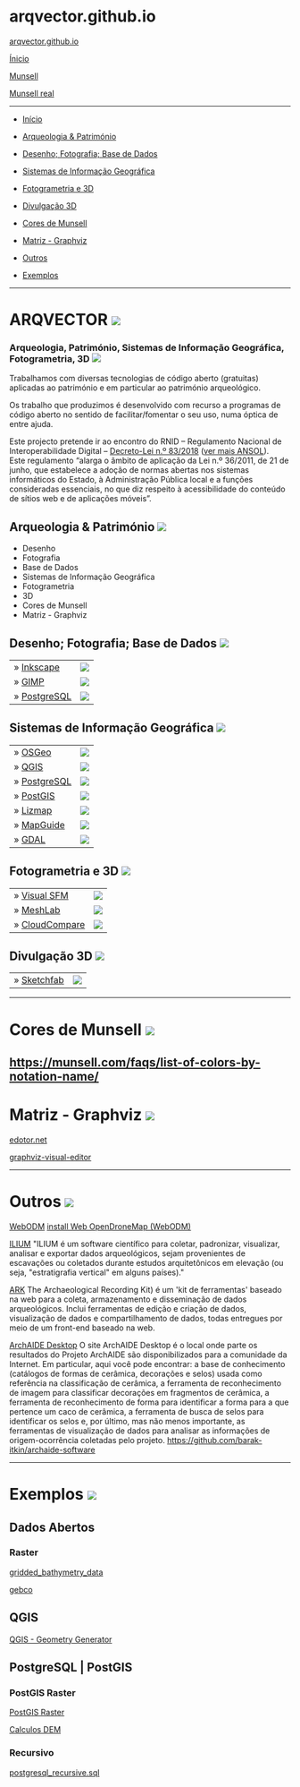 # arqvector.github.io

[arqvector.github.io](https://arqvector.github.io)

[Ínicio](https://arqvector.github.io/www/index.html)

[Munsell](https://arqvector.github.io/www/munsell/munsell.html)

[Munsell real](https://arqvector.github.io/www/munsell/munsell_real.html)

------

* [Início](#arqvector-)

* [Arqueologia & Património](#arqueologiapatrimónio-)

* [Desenho; Fotografia; Base de Dados](#desenho-fotografia-base-de-dados-)

* [Sistemas de Informação Geográfica](#sistemas-de-informação-geográfica-)

* [Fotogrametria e 3D](#fotogrametria-e-3d-)

* [Divulgação 3D](#divulgação-3d-)

* [Cores de Munsell](#cores-de-munsell-)

* [Matriz - Graphviz](#matriz---graphviz-)

* [Outros](#outros-)

* [Exemplos](#exemplos-)

------

# ARQVECTOR [![](www/css/img/external-link.png)](#arqvectorgithubio)

### Arqueologia, Património, Sistemas de Informação Geográfica, Fotogrametria, 3D [![](www/css/img/external-link.png)](#arqvectorgithubio)

Trabalhamos com diversas tecnologias de código aberto (gratuitas) aplicadas ao património e em particular ao património arqueológico.

Os trabalho que produzimos é desenvolvido com recurso a programas de código aberto no sentido de facilitar/fomentar o seu uso, numa óptica de entre ajuda.

Este projecto pretende ir ao encontro do RNID – Regulamento Nacional de Interoperabilidade Digital – [Decreto-Lei n.º 83/2018](https://dre.pt/application/conteudo/116734769) ([ver mais ANSOL](https://ansol.org/normasabertas/rnid)).  
Este regulamento “alarga o âmbito de aplicação da Lei n.º 36/2011, de 21 de junho, que estabelece a adoção de normas abertas nos sistemas informáticos do Estado, à Administração Pública local e a funções consideradas essenciais, no que diz respeito à acessibilidade do conteúdo de sítios web e de aplicações móveis”.


## Arqueologia & Património [![](www/css/img/external-link.png)](#arqvectorgithubio)

- Desenho
- Fotografia
- Base de Dados
- Sistemas de Informação Geográfica
- Fotogrametria
- 3D
- Cores de Munsell
- Matriz - Graphviz


## Desenho; Fotografia; Base de Dados [![](www/css/img/external-link.png)](#arqvectorgithubio)

|                                             |                                                                            |
| ------------------------------------------- | -------------------------------------------------------------------------- |
| » [Inkscape](https://inkscape.org/pt/)      | [![](www/imagens/logos/inkscape-80x80.jpg)](https://inkscape.org/pt/)      |
| » [GIMP](https://www.gimp.org/)             | [![](www/imagens/logos/gimp-80x80.jpg)](https://www.gimp.org/)             |
| » [PostgreSQL](https://www.postgresql.org/) | [![](www/imagens/logos/postgresql-80x80.png)](https://www.postgresql.org/) |


## Sistemas de Informação Geográfica [![](www/css/img/external-link.png)](#arqvectorgithubio)

|                                             |                                                                            |
| ------------------------------------------- | -------------------------------------------------------------------------- |
| » [OSGeo](https://www.osgeo.org/)           | [![](www/imagens/logos/osgeo.png)](https://www.osgeo.org/)                 |
| » [QGIS](https://qgis.org/)                 | [![](www/imagens/logos/logo-1.png)](https://qgis.org/)                     |
| » [PostgreSQL](https://www.postgresql.org/) | [![](www/imagens/logos/postgresql-80x80.png)](https://www.postgresql.org/) |
| » [PostGIS](https://postgis.net/)           | [![](www/imagens/logos/postgis.jpg)](https://postgis.net/)                 |
| » [Lizmap](https://www.lizmap.com/)         | [![](www/imagens/logos/lizmap-80x80.png)](https://www.lizmap.com/)         |
| » [MapGuide](https://mapguide.osgeo.org/)   | [![](www/imagens/logos/mapguide-80x80.jpg)](https://mapguide.osgeo.org/)   |
| » [GDAL](https://gdal.org/)                 | [![](www/imagens/logos/gdal-80x80.png)](https://gdal.org/)                 |


## Fotogrametria e 3D [![](www/css/img/external-link.png)](#arqvectorgithubio)

|                                                |                                                                           |
| ---------------------------------------------- | ------------------------------------------------------------------------- |
| » [Visual SFM](http://ccwu.me/vsfm/)           | [![](www/imagens/logos/visualsfm_151697-80x80.png)](http://ccwu.me/vsfm/) |
| » [MeshLab](http://www.meshlab.net/)           | [![](www/imagens/logos/meslab-80x80.jpg)](http://www.meshlab.net/)        |
| » [CloudCompare](https://www.danielgm.net/cc/) | [![](www/imagens/logos/cc-80x80.png)](https://www.danielgm.net/cc/)       |


## Divulgação 3D [![](www/css/img/external-link.png)](#arqvectorgithubio)

|                                                |                                                                               |
| ---------------------------------------------- | ----------------------------------------------------------------------------- |
| » [Sketchfab](https://sketchfab.com/arqvector) | [![](www/imagens/logos/sketchfab-80x80.png)](https://sketchfab.com/arqvector) |

----

# Cores de Munsell [![](www/css/img/external-link.png)](#arqvectorgithubio)
https://munsell.com/faqs/list-of-colors-by-notation-name/
----


# Matriz - Graphviz [![](www/css/img/external-link.png)](#arqvectorgithubio)

[edotor.net](https://edotor.net/)

[graphviz-visual-editor](http://magjac.com/graphviz-visual-editor/)

----
# Outros [![](www/css/img/external-link.png)](#arqvectorgithubio)

[WebODM](https://github.com/OpenDroneMap/WebODM)
[install Web OpenDroneMap (WebODM)](https://www.hatarilabs.com/ih-en/how-to-install-web-opendronemap-webodm-in-windows-with-docker)

[ILIUM](http://www.ilium.archaeologica.eu.org/index.html)
"ILIUM é um software científico para coletar, padronizar, visualizar, analisar e exportar dados arqueológicos, sejam provenientes de escavações ou coletados durante estudos arquitetônicos em elevação (ou seja, "estratigrafia vertical" em alguns países)."

[ARK](https://ark.lparchaeology.com/about/ARK)
The Archaeological Recording Kit) é um 'kit de ferramentas' baseado na web para a coleta, armazenamento e disseminação de dados arqueológicos. Inclui ferramentas de edição e criação de dados, visualização de dados e compartilhamento de dados, todas entregues por meio de um front-end baseado na web.


[ArchAIDE Desktop](https://archaide-desktop.inera.it/home)
O site ArchAIDE Desktop é o local onde parte os resultados do Projeto ArchAIDE são disponibilizados para a comunidade da Internet. Em particular, aqui você pode encontrar: a base de conhecimento (catálogos de formas de cerâmica, decorações e selos) usada como referência na classificação de cerâmica, a ferramenta de reconhecimento de imagem para classificar decorações em fragmentos de cerâmica, a ferramenta de reconhecimento de forma para identificar a forma para a que pertence um caco de cerâmica, a ferramenta de busca de selos para identificar os selos e, por último, mas não menos importante, as ferramentas de visualização de dados para analisar as informações de origem-ocorrência coletadas pelo projeto.
https://github.com/barak-itkin/archaide-software

----
# Exemplos [![](www/css/img/external-link.png)](#arqvectorgithubio)

## Dados Abertos

### Raster

[gridded_bathymetry_data](https://www.gebco.net/data_and_products/gridded_bathymetry_data/)

[gebco](https://download.gebco.net/)

## QGIS

[QGIS - Geometry Generator](https://gitlab.com/GIS-projects/qgis-geometry-generator-examples)

## PostgreSQL | PostGIS

### PostGIS Raster

[PostGIS Raster](https://github.com/lcalisto/workshop-postgis-raster)

[Calculos DEM](http://themagiscian.com/2016/11/28/dem-slope-calculations-bicycle-routing-postgis/)

### Recursivo

[postgresql_recursive.sql](https://gist.github.com/dankrause/76baa0ad73ff19fd39e861600c56a15d)
